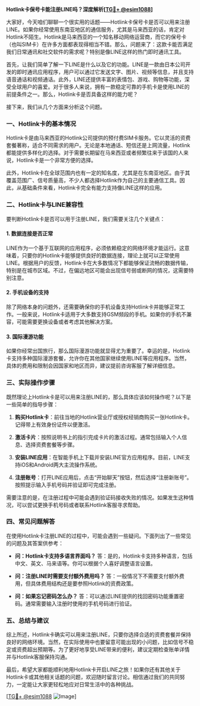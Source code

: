 **Hotlink卡保号卡能注册LINE吗？深度解析[[TG💪+ @esim1088](https://t.me/s/esim1088)]**

大家好，今天咱们聊聊一个很实用的话题——Hotlink卡保号卡是否可以用来注册LINE。如果你经常使用东南亚地区的通信服务，尤其是马来西亚的话，肯定对Hotlink不陌生。Hotlink是马来西亚的一个知名移动网络运营商，而它的保号卡（也叫SIM卡）在许多方面都表现得相当不错。那么，问题来了：这款卡能否满足我们日常通讯和社交软件的需求呢？特别是像LINE这样的热门即时通讯工具。

首先，让我们简单了解一下LINE是什么以及它的功能。LINE是一款由日本公司开发的即时通讯应用程序，用户可以通过它发送文字、图片、视频等信息，并且支持语音通话和视频通话。此外，LINE还提供丰富的表情包、游戏、购物等功能，深受全球用户的喜爱。对于很多人来说，拥有一款稳定可靠的手机卡是使用LINE的前提条件之一。那么，Hotlink卡是否具备这样的能力呢？

接下来，我们从几个方面来分析这个问题。

### **一、Hotlink卡的基本情况**
Hotlink卡是由马来西亚的Hotlink公司提供的预付费SIM卡服务。它以灵活的资费套餐著称，适合不同需求的用户。无论是本地通话、短信还是上网流量，Hotlink都能提供多样化的选择。对于需要长期留在马来西亚或者频繁往来于该国的人来说，Hotlink卡是一个非常方便的选择。

此外，Hotlink卡在全球范围内也有一定的知名度，尤其是在东南亚地区。由于其覆盖范围广、信号质量高，不少人都选择Hotlink作为自己的主要通信工具。因此，从基础条件来看，Hotlink卡完全有能力支持像LINE这样的应用。

### **二、Hotlink卡与LINE兼容性**
要判断Hotlink卡是否可以用于注册LINE，我们需要关注几个关键点：

#### **1. 数据连接是否正常**
LINE作为一个基于互联网的应用程序，必须依赖稳定的网络环境才能运行。这意味着，只要你的Hotlink卡能够提供良好的数据连接，理论上就可以正常使用LINE。根据用户的反馈，Hotlink卡在大多数情况下都能够保证流畅的数据传输，特别是在城市区域。不过，在偏远地区可能会出现信号弱或断网的情况，这需要特别注意。

#### **2. 手机设备的支持**
除了网络本身的问题外，还需要确保你的手机设备支持Hotlink卡并能够正常工作。一般来说，Hotlink卡适用于大多数支持GSM频段的手机。如果你的手机不兼容，可能需要更换设备或者考虑其他解决方案。

#### **3. 国际漫游功能**
如果你经常出国旅行，那么国际漫游功能就显得尤为重要了。幸运的是，Hotlink卡支持多种国际漫游套餐，允许你在其他国家继续使用LINE等应用程序。当然，具体的费用和限制会因国家和地区而异，建议提前咨询客服了解详细信息。

### **三、实际操作步骤**
既然理论上Hotlink卡是可以用来注册LINE的，那么具体应该如何操作呢？以下是一些简单的指导步骤：

1. **购买Hotlink卡**：前往当地的Hotlink营业厅或授权经销商购买一张Hotlink卡。记得带上有效身份证件以便激活。
   
2. **激活卡片**：按照说明书上的指引完成卡片的激活过程。通常包括输入个人信息、选择资费套餐等步骤。

3. **安装LINE应用**：在智能手机上下载并安装LINE官方应用程序。目前，LINE支持iOS和Android两大主流操作系统。

4. **注册账号**：打开LINE应用后，点击“开始聊天”按钮，然后选择“注册新账号”。按照提示输入手机号码并验证即可完成注册。

需要注意的是，在注册过程中可能会遇到验证码接收失败的情况。如果发生这种情况，可以尝试更换手机号码或者联系Hotlink客服寻求帮助。

### **四、常见问题解答**
在使用Hotlink卡注册LINE的过程中，可能会遇到一些疑问。下面列出了一些常见的问题及其答案供参考：

- **问：Hotlink卡支持多语言界面吗？**
  答：是的，Hotlink卡支持多种语言，包括中文、英文、马来语等。你可以根据个人喜好调整语言设置。

- **问：注册LINE时需要支付额外费用吗？**
  答：一般情况下不需要支付额外费用，但具体费用结构还是要参照Hotlink的资费政策。

- **问：如果忘记密码怎么办？**
  答：可以通过LINE提供的找回密码功能重置密码。通常需要输入注册时使用的手机号码进行验证。

### **五、总结与建议**
综上所述，Hotlink卡确实可以用来注册LINE，只要你选择合适的资费套餐并保持良好的网络环境。当然，在实际使用中也要留意可能出现的小问题，比如信号不稳定或资费超出预期等。为了更好地享受LINE带来的便利，建议定期检查账单详情并与Hotlink客服保持沟通。

最后，希望大家都能顺利地用Hotlink卡开启LINE之旅！如果你还有其他关于Hotlink卡或其他相关话题的问题，欢迎随时留言讨论。相信通过我们的共同努力，一定能让大家更轻松地应对日常生活中的各种挑战。

[[TG💪+ @esim1088](https://t.me/s/esim1088) ![Image](https://i.postimg.cc/4NQfJmqS/Snipaste-2025-05-13-00-14-12.png)]